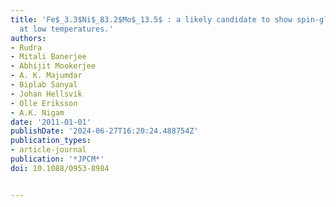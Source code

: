 ```yaml
---
title: 'Fe$_3.3$Ni$_83.2$Mo$_13.5$ : a likely candidate to show spin-glass behaviour
  at low temperatures.'
authors:
- Rudra
- Mitali Banerjee
- Abhijit Mookerjee
- A. K. Majumdar
- Biplab Sanyal
- Johan Hellsvik
- Olle Eriksson
- A.K. Nigam
date: '2011-01-01'
publishDate: '2024-06-27T16:20:24.488754Z'
publication_types:
- article-journal
publication: '*JPCM*'
doi: 10.1088/0953-8984


---
```

